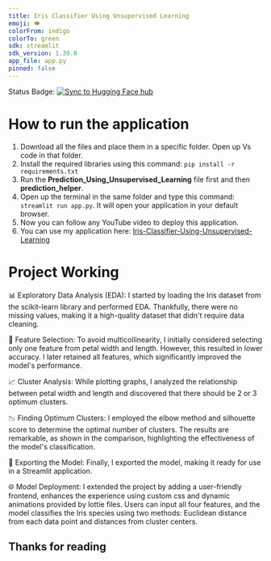 ```yaml
---
title: Iris Classifier Using Unsupervised Learning
emoji: 👁
colorFrom: indigo
colorTo: green
sdk: streamlit
sdk_version: 1.39.0
app_file: app.py
pinned: false
---
```


Status Badge: [![Sync to Hugging Face hub](https://github.com/Ahmad-Baseer/Iris-Classifier-Using-Unsupervised-Learning/actions/workflows/CD_to_HuggingFace.yml/badge.svg)](https://github.com/Ahmad-Baseer/Iris-Classifier-Using-Unsupervised-Learning/actions/workflows/CD_to_HuggingFace.yml/)

# How to run the application

1. Download all the files and place them in a specific folder. Open up Vs code in that folder.
2. Install the required libraries using this command: ```pip install -r requirements.txt```
3. Run the **Prediction_Using_Unsupervised_Learning** file first and then **prediction_helper**.
4. Open up the terminal in the same folder and type this command: ```streamlit run app.py```. It will open your application in your default browser.
5. Now you can follow any YouTube video to deploy this application.
6. You can use my application here: [Iris-Classifier-Using-Unsupervised-Learning](https://huggingface.co/spaces/AhmadHashim/Iris-Classifier-Using-Unsupervised-Learning)

# Project Working
📊 Exploratory Data Analysis (EDA): I started by loading the Iris dataset from the scikit-learn library and performed EDA. Thankfully, there were no missing values, making it a high-quality dataset that didn't require data cleaning.

🔗 Feature Selection: To avoid multicollinearity, I initially considered selecting only one feature from petal width and length. However, this resulted in lower accuracy. I later retained all features, which significantly improved the model's performance.

📈 Cluster Analysis: While plotting graphs, I analyzed the relationship between petal width and length and discovered that there should be 2 or 3 optimum clusters.

📉 Finding Optimum Clusters: I employed the elbow method and silhouette score to determine the optimal number of clusters. The results are remarkable, as shown in the comparison, highlighting the effectiveness of the model's classification.

🚀 Exporting the Model: Finally, I exported the model, making it ready for use in a Streamlit application.

🌐 Model Deployment: I extended the project by adding a user-friendly frontend, enhances the experience using custom css and dynamic animations provided by lottie files. Users can input all four features, and the model classifies the Iris species using two methods: Euclidean distance from each data point and distances from cluster centers.

## Thanks for reading
